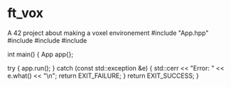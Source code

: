 # ft_vox
A 42 project about making a voxel environement
#include "App.hpp"
#include <cstdlib>
#include <iostream>
#include <stdexcept>

int main() {
  App app{};

  try {
    app.run();
  } catch (const std::exception &e) {
    std::cerr << "Error: " << e.what() << "\n";
    return EXIT_FAILURE;
  }
  return EXIT_SUCCESS;
}